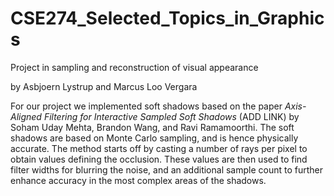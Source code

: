# CSE274_Selected_Topics_in_Graphics

Project in sampling and reconstruction of visual appearance

by Asbjoern Lystrup and Marcus Loo Vergara

For our project we implemented soft shadows based on the paper *Axis-Aligned Filtering for Interactive Sampled Soft Shadows* (ADD LINK) by Soham Uday Mehta, Brandon Wang, and Ravi Ramamoorthi. The soft shadows are based on Monte Carlo sampling, and is hence physically accurate. The method starts off by casting a number of rays per pixel to obtain values defining the occlusion. These values are then used to find filter widths for blurring the noise, and an additional sample count to further enhance accuracy in the most complex areas of the shadows. 
